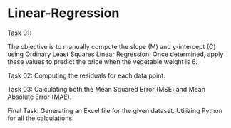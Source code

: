 # Linear-Regression
Task 01:

The objective is to manually compute the slope (M) and y-intercept (C) using
Ordinary Least Squares Linear Regression. Once determined, apply these values to
predict the price when the vegetable weight is 6.

Task 02:
Computing the residuals for each data point.

Task 03:
Calculating both the Mean Squared Error (MSE) and Mean Absolute Error (MAE).

Final Task:
Generating an Excel file for the given dataset. Utilizing Python for all the calculations.

